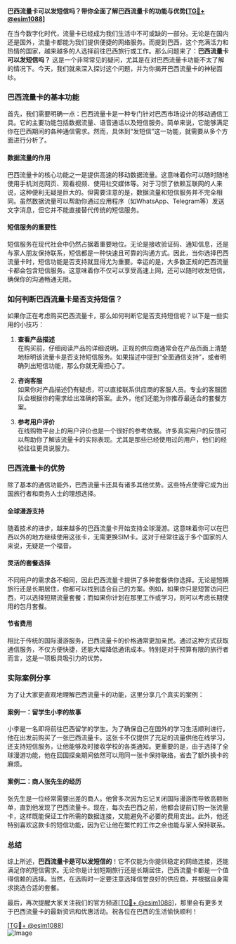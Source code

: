 **巴西流量卡可以发短信吗？带你全面了解巴西流量卡的功能与优势[[TG💪+ @esim1088](https://t.me/s/esim1088)]**

在当今数字化时代，流量卡已经成为我们生活中不可或缺的一部分。无论是在国内还是国外，流量卡都能为我们提供便捷的网络服务。而提到巴西，这个充满活力和热情的国家，越来越多的人选择前往巴西旅行或工作。那么问题来了：**巴西流量卡可以发短信吗？** 这是一个非常常见的疑问，尤其是在对巴西流量卡功能不太了解的情况下。今天，我们就来深入探讨这个问题，并为你揭开巴西流量卡的神秘面纱。

### 巴西流量卡的基本功能

首先，我们需要明确一点：巴西流量卡是一种专门针对巴西市场设计的移动通信工具。它的主要功能包括数据流量、语音通话以及短信服务。简单来说，它能够满足你在巴西期间的各种通信需求。然而，具体到“发短信”这一功能，就需要从多个方面进行分析了。

#### 数据流量的作用

巴西流量卡的核心功能之一是提供高速的移动数据流量。这意味着你可以随时随地使用手机浏览网页、观看视频、使用社交媒体等。对于习惯了依赖互联网的人来说，这种便利无疑是巨大的。但需要注意的是，数据流量和短信服务并不完全相同。虽然数据流量可以帮助你通过应用程序（如WhatsApp、Telegram等）发送文字消息，但它并不能直接替代传统的短信服务。

#### 短信服务的重要性

短信服务在现代社会中仍然占据着重要地位。无论是接收验证码、通知信息，还是与家人朋友保持联系，短信都是一种快速且可靠的沟通方式。因此，当你选择巴西流量卡时，短信功能是否支持就显得尤为重要。幸运的是，大多数正规的巴西流量卡都会包含短信服务。这意味着你不仅可以享受高速上网，还可以随时收发短信，确保你的沟通畅通无阻。

### 如何判断巴西流量卡是否支持短信？

如果你正在考虑购买巴西流量卡，那么如何判断它是否支持短信呢？以下是一些实用的小技巧：

1. **查看产品描述**  
   在购买前，仔细阅读产品的详细说明。正规的供应商通常会在产品页面上清楚地标明该流量卡是否支持短信服务。如果描述中提到“全面通信支持”，或者明确列出短信功能，那么你就无需担心了。

2. **咨询客服**  
   如果你对产品描述仍有疑虑，可以直接联系供应商的客服人员。专业的客服团队会根据你的需求给出准确的答案。此外，他们还能为你推荐最适合的套餐方案。

3. **参考用户评价**  
   在线购物平台上的用户评价也是一个很好的参考依据。许多真实用户的反馈可以帮助你了解该流量卡的实际表现。尤其是那些已经使用过的用户，他们的经验往往更具说服力。

### 巴西流量卡的优势

除了基本的通信功能外，巴西流量卡还具有诸多其他优势。这些特点使得它成为出国旅行者和商务人士的理想选择。

#### 全球漫游支持

随着技术的进步，越来越多的巴西流量卡开始支持全球漫游。这意味着你可以在巴西以外的地方继续使用这张卡，无需更换SIM卡。这对于经常往返于多个国家的人来说，无疑是一个福音。

#### 灵活的套餐选择

不同用户的需求各不相同，因此巴西流量卡提供了多种套餐供你选择。无论是短期旅行还是长期居住，你都可以找到适合自己的方案。例如，如果你只是短暂访问巴西，可以选择短期流量套餐；而如果你计划在那里工作或学习，则可以考虑长期使用的包月套餐。

#### 节省费用

相比于传统的国际漫游服务，巴西流量卡的价格通常更加亲民。通过这种方式获取通信服务，不仅方便快捷，还能大幅降低通讯成本。特别是对于预算有限的旅行者而言，这是一项极具吸引力的优势。

### 实际案例分享

为了让大家更直观地理解巴西流量卡的功能，这里分享几个真实的案例：

#### 案例一：留学生小李的故事

小李是一名即将前往巴西留学的学生。为了确保自己在国外的学习生活顺利进行，他在出发前购买了一张巴西流量卡。这张卡不仅提供了充足的流量供他在线学习，还支持短信服务，让他能够及时接收学校的各类通知。更重要的是，由于选择了全球漫游功能，他在回国探亲期间依然可以用同一张卡保持联络，省去了额外换卡的麻烦。

#### 案例二：商人张先生的经历

张先生是一位经常需要出差的商人。他曾多次因为忘记关闭国际漫游而导致高额账单，直到他发现了巴西流量卡。现在，每次去巴西之前，他都会提前订购一张流量卡，这样既能保证工作所需的数据连接，又能避免不必要的费用支出。此外，他还特别喜欢这款卡的短信功能，因为它让他在繁忙的工作之余也能与家人保持联系。

### 总结

综上所述，**巴西流量卡是可以发短信的**！它不仅能为你提供稳定的网络连接，还能满足你的短信需求。无论你是计划短期旅行还是长期居住，巴西流量卡都是一个值得信赖的选择。当然，在选购时一定要注意选择信誉良好的供应商，并根据自身需求挑选合适的套餐。

最后，再次提醒大家关注我们的官方频道[[TG💪+ @esim1088](https://t.me/s/esim1088)]，那里会有更多关于巴西流量卡的最新资讯和优惠活动。祝各位在巴西的生活愉快顺利！

[[TG💪+ @esim1088](https://t.me/s/esim1088)]  
![Image](https://i.postimg.cc/4NQfJmqS/Snipaste-2025-05-13-00-14-12.png)